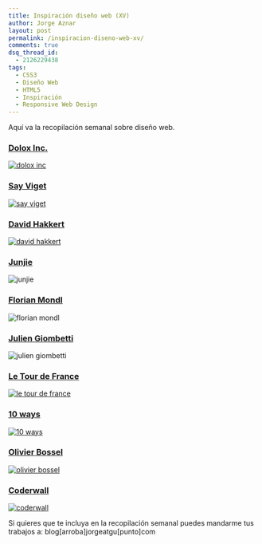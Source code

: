```yaml
---
title: Inspiración diseño web (XV)
author: Jorge Aznar
layout: post
permalink: /inspiracion-diseno-web-xv/
comments: true
dsq_thread_id:
  - 2126229438
tags:
  - CSS3
  - Diseño Web
  - HTML5
  - Inspiración
  - Responsive Web Design
---
```

Aquí va la recopilación semanal sobre diseño web.

<!--more-->


### <a href="http://dolox.com/#home" target="_blank">Dolox Inc.</a>



<a href="http://dolox.com/#home" target="_blank"><img src="http://jorgeatgu.com/blog/img/2013/07/dolox-inc-800x450.png" alt="dolox inc" /></a>


### <a href="http://sayviget.com/" target="_blank">Say Viget</a>



<a href="http://sayviget.com/" target="_blank"><img src="http://jorgeatgu.com/blog/img/2013/07/say-viget-800x450.png" alt="say viget" /></a>


### <a href="http://www.stilld.nl/" target="_blank">David Hakkert</a>



<a href="http://www.stilld.nl/" target="_blank"><img src="http://jorgeatgu.com/blog/img/2013/07/david-hakkert-800x450.png" alt="david hakkert" /></a>


### <a href="http://junjie.li/" target="_blank">Junjie</a>



![junjie][1]


### <a href="http://www.florianmondl.com/" target="_blank">Florian Mondl</a>



![florian mondl][2]


### <a href="http://juliengiombetti.fr/" target="_blank">Julien Giombetti</a>



![julien giombetti][3]


### <a href="http://100ansdetour.fr/" target="_blank">Le Tour de France</a>



<a href="http://100ansdetour.fr/" target="_blank"><img src="http://jorgeatgu.com/blog/img/2013/07/le-tour-de-france-800x450.png" alt="le tour de france" /></a>


### <a href="http://10ways.eu/" target="_blank">10 ways</a>



<a href="http://10ways.eu/" target="_blank"><img src="http://jorgeatgu.com/blog/img/2013/07/10ways-800x450.png" alt="10 ways" /></a>


### <a href="http://olivierbossel.com/" target="_blank">Olivier Bossel</a>



<a href="http://olivierbossel.com/" target="_blank"><img src="http://jorgeatgu.com/blog/img/2013/07/oliver-bossel-800x450.png" alt="olivier bossel" /></a>


### <a href="https://coderwall.com/futureal" target="_blank">Coderwall</a>



<a href="https://coderwall.com/futureal" target="_blank"><img src="http://jorgeatgu.com/blog/img/2013/07/coderwall-800x450.png" alt="coderwall" /><br /> </a>

Si quieres que te incluya en la recopilación semanal puedes mandarme tus trabajos a: blog[arroba]jorgeatgu[punto]com

 [1]: http://jorgeatgu.com/blog/img/2013/07/junjie--800x450.png
 [2]: http://jorgeatgu.com/blog/img/2013/07/florian-mondl-800x450.png
 [3]: http://jorgeatgu.com/blog/img/2013/07/julien-giombetti-800x450.png